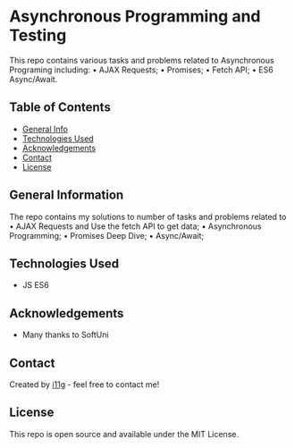 # Asynchronous Programming and Testing
This repo contains various tasks and problems related to Asynchronous Programing including: 
• AJAX Requests;
• Promises;
• Fetch API;
• ES6 Async/Await.  

## Table of Contents
* [General Info](#general-information)
* [Technologies Used](#technologies-used)
* [Acknowledgements](#acknowledgements)
* [Contact](#contact)
* [License](#license) 

## General Information
The repo contains my solutions to number of tasks and problems related to
• AJAX Requests and Use the fetch API to get data;
• Asynchronous Programming;
• Promises Deep Dive;
• Async/Await;
## Technologies Used
- JS ES6
## Acknowledgements
- Many thanks to SoftUni
## Contact
Created by [i11g](https://i11g.githug.io) - feel free to contact me!
## License 
This repo is open source and available under the MIT License. 
